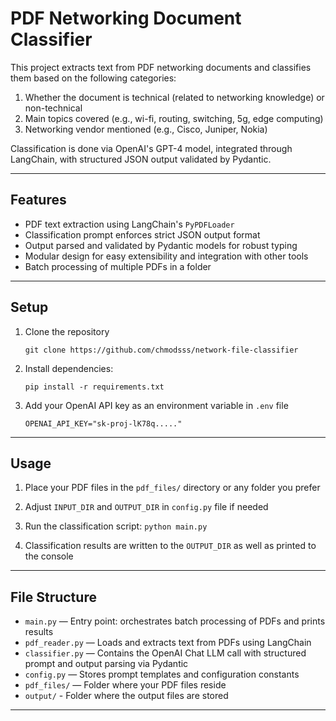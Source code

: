 # PDF Networking Document Classifier

This project extracts text from PDF networking documents and classifies them based on the following categories:

1. Whether the document is technical (related to networking knowledge) or non-technical  
2. Main topics covered (e.g., wi-fi, routing, switching, 5g, edge computing)  
3. Networking vendor mentioned (e.g., Cisco, Juniper, Nokia)

Classification is done via OpenAI's GPT-4 model, integrated through LangChain, with structured JSON output validated by Pydantic.

---

## Features

- PDF text extraction using LangChain's `PyPDFLoader`
- Classification prompt enforces strict JSON output format
- Output parsed and validated by Pydantic models for robust typing
- Modular design for easy extensibility and integration with other tools
- Batch processing of multiple PDFs in a folder

---

## Setup

1. Clone the repository
   ```
   git clone https://github.com/chmodsss/network-file-classifier
   ```

2. Install dependencies:
    ```
    pip install -r requirements.txt
    ```

3. Add your OpenAI API key as an environment variable in `.env` file
   ```
   OPENAI_API_KEY="sk-proj-lK78q....."
   ```

---

## Usage

1. Place your PDF files in the `pdf_files/` directory or any folder you prefer  

2. Adjust `INPUT_DIR` and `OUTPUT_DIR` in `config.py` file if needed

3. Run the classification script:
`python main.py`

1. Classification results are written to the `OUTPUT_DIR` as well as printed to the console

---

## File Structure

- `main.py` — Entry point: orchestrates batch processing of PDFs and prints results  
- `pdf_reader.py` — Loads and extracts text from PDFs using LangChain  
- `classifier.py` — Contains the OpenAI Chat LLM call with structured prompt and output parsing via Pydantic
- `config.py` — Stores prompt templates and configuration constants  
- `pdf_files/` — Folder where your PDF files reside
- `output/` - Folder where the output files are stored

---